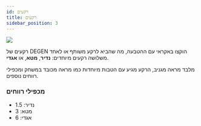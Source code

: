 ```yaml
---
id: רקעים
title: רקעים
sidebar_position: 3
---
```


![](/img/rngBackgrounds.gif)

רקעים של DEGEN הוקצו באקראי עם ההטבעה, מה שהביא לרקע משותף או לאחד משלושה רקעים מיוחדים: **נדיר**, **מטא**, או **אגדי**.

מלבד מראה מגניב, הרקע מגיע עם הטבות מיוחדות כמו מראה מכובד במשחק ומכפילי רווחים נוספים.

### מכפילי רווחים

- נדיר: 1.5
- מטא: 3
- אגדי: 6
